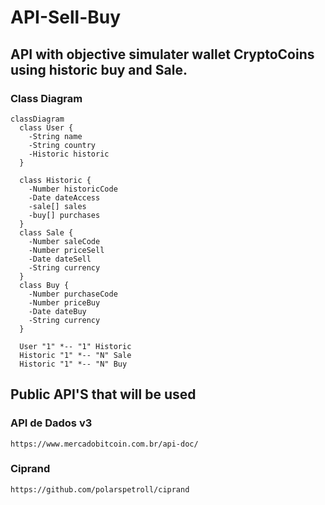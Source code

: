 # API-Sell-Buy
## API with objective simulater wallet CryptoCoins using historic buy and Sale.
### Class Diagram

```mermaid
classDiagram
  class User {
    -String name
    -String country
    -Historic historic
  }

  class Historic {
    -Number historicCode
    -Date dateAccess
    -sale[] sales
    -buy[] purchases 
  }
  class Sale {
    -Number saleCode
    -Number priceSell
    -Date dateSell
    -String currency
  }
  class Buy {
    -Number purchaseCode
    -Number priceBuy
    -Date dateBuy
    -String currency
  }

  User "1" *-- "1" Historic
  Historic "1" *-- "N" Sale
  Historic "1" *-- "N" Buy
```
## Public API'S that will be used
### API de Dados v3 <br/> 
`https://www.mercadobitcoin.com.br/api-doc/`
### Ciprand <br/> 
`https://github.com/polarspetroll/ciprand`
